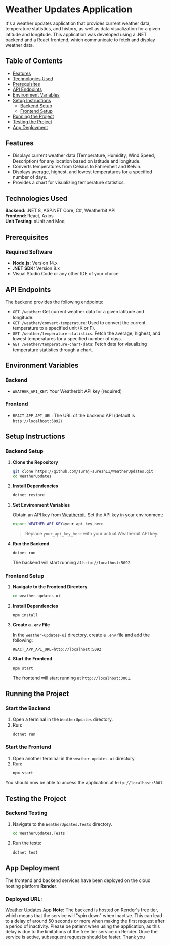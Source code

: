 # Weather Updates Application

It's a weather updates application that provides current weather data, temperature statistics, and history, as well as data visualization for a given latitude and longitude. This application was developed using a .NET backend and a React frontend, which communicate to fetch and display weather data.

## Table of Contents
- [Features](#features)
- [Technologies Used](#technologies-used)
- [Prerequisites](#prerequisites)
- [API Endpoints](#api-endpoints)
- [Environment Variables](#environment-variables)
- [Setup Instructions](#setup-instructions)
  - [Backend Setup](#backend-setup)
  - [Frontend Setup](#frontend-setup)
- [Running the Project](#running-the-project)
- [Testing the Project](#testing-the-project)
- [App Deployment](#app-deployment)


## Features
- Displays current weather data (Temperature, Humidity, Wind Speed, Description) for any location based on latitude and longitude.
- Converts temperatures from Celsius to Fahrenheit and Kelvin.
- Displays average, highest, and lowest temperatures for a specified number of days.
- Provides a chart for visualizing temperature statistics.

## Technologies Used
**Backend:**  .NET 8, ASP.NET Core, C#, Weatherbit API  
**Frontend:** React, Axios  
**Unit Testing:** xUnit and Moq

## Prerequisites

### Required Software
- **Node.js:** Version 14.x
- **.NET SDK:** Version 8.x
- Visual Studio Code or any other IDE of your choice

## API Endpoints
The backend provides the following endpoints:

- `GET /weather`: Get current weather data for a given latitude and longitude.
- `GET /weather/convert-temperature`: Used to convert the current temperature to a specified unit (K or F).
- `GET /weather/temperature-statistics`: Fetch the average, highest, and lowest temperatures for a specified number of days.
- `GET /weather/temperature-chart-data`: Fetch data for visualizing temperature statistics through a chart.

## Environment Variables

### Backend
- `WEATHER_API_KEY`: Your Weatherbit API key (required)

### Frontend
- `REACT_APP_API_URL`: The URL of the backend API (default is `http://localhost:5092`)

## Setup Instructions

### Backend Setup
1. **Clone the Repository**
    ```bash
    git clone https://github.com/suraj-suresh11/WeatherUpdates.git
    cd WeatherUpdates
    ```
2. **Install Dependencies**
    ```bash
    dotnet restore
    ```
3. **Set Environment Variables**

   Obtain an API key from [Weatherbit](https://www.weatherbit.io/). Set the API key in your environment:
    ```bash
    export WEATHER_API_KEY=your_api_key_here
    ```
   > Replace `your_api_key_here` with your actual Weatherbit API key.

4. **Run the Backend**
    ```bash
    dotnet run
    ```
   The backend will start running at `http://localhost:5092`.

### Frontend Setup
1. **Navigate to the Frontend Directory**
    ```bash
    cd weather-updates-ui
    ```
2. **Install Dependencies**
    ```bash
    npm install
    ```
3. **Create a `.env` File**

   In the `weather-updates-ui` directory, create a `.env` file and add the following:
    ```env
    REACT_APP_API_URL=http://localhost:5092
    ```
4. **Start the Frontend**
    ```bash
    npm start
    ```
   The frontend will start running at `http://localhost:3001`.

## Running the Project

### Start the Backend
1. Open a terminal in the `WeatherUpdates` directory.
2. Run:
    ```bash
    dotnet run
    ```

### Start the Frontend
1. Open another terminal in the `weather-updates-ui` directory.
2. Run:
    ```bash
    npm start
    ```

You should now be able to access the application at `http://localhost:3001`.

## Testing the Project
### Backend Testing
1. Navigate to the `WeatherUpdates.Tests` directory.
    ```bash
    cd WeatherUpdates.Tests
    ```
2. Run the tests:
    ```bash
    dotnet test
    ```

## App Deployment
The frontend and backend services have been deployed on the cloud hosting platform **Render**. 

### Deployed URL:
[Weather Updates App](https://weatherupdates-1.onrender.com/)
**Note:** The backend is hosted on Render's free tier, which means that the service will "spin down" when inactive. This can lead to a delay of around 50 seconds or more when making the first request after a period of inactivity. Please be patient when using the application, as this delay is due to the limitations of the free tier service on Render. Once the service is active, subsequent requests should be faster.
Thank you

